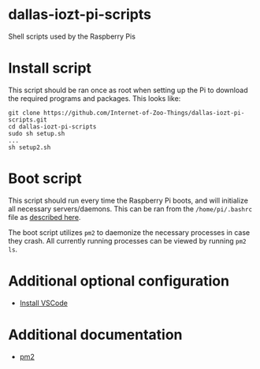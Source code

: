 # dallas-iozt-pi-scripts
Shell scripts used by the Raspberry Pis

# Install script

This script should be ran once as root when setting up the Pi to download the required programs and packages. This looks like:

```
git clone https://github.com/Internet-of-Zoo-Things/dallas-iozt-pi-scripts.git
cd dallas-iozt-pi-scripts
sudo sh setup.sh
...
sh setup2.sh
```

# Boot script

This script should run every time the Raspberry Pi boots, and will initialize all necessary servers/daemons. This can be ran from the `/home/pi/.bashrc` file as [described here](https://www.dexterindustries.com/howto/run-a-program-on-your-raspberry-pi-at-startup/#bash).

The boot script utilizes `pm2` to daemonize the necessary processes in case they crash. All currently running processes can be viewed by running `pm2 ls`.

# Additional optional configuration

* [Install VSCode](https://code.visualstudio.com/docs/?dv=linuxarmhf_deb)

# Additional documentation

* [pm2](https://pm2.keymetrics.io/docs/usage/quick-start)
